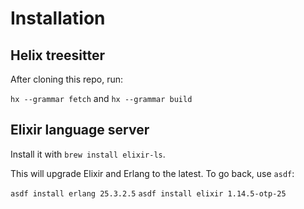 # Installation

## Helix treesitter

After cloning this repo, run:

`hx --grammar fetch` and `hx --grammar build`

## Elixir language server

Install it with `brew install elixir-ls`.

This will upgrade Elixir and Erlang to the latest. To go back, use `asdf`:

`asdf install erlang 25.3.2.5`
`asdf install elixir 1.14.5-otp-25`
